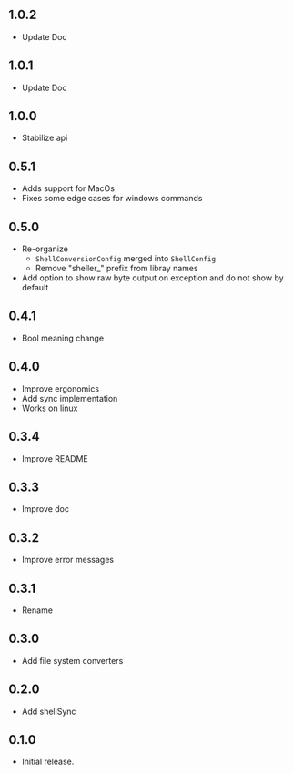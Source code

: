 ## 1.0.2
- Update Doc
 
## 1.0.1
- Update Doc

## 1.0.0
- Stabilize api

## 0.5.1
- Adds support for MacOs
- Fixes some edge cases for windows commands

## 0.5.0

- Re-organize
    - `ShellConversionConfig` merged into `ShellConfig`
    - Remove "sheller_" prefix from libray names
- Add option to show raw byte output on exception and do not show by default

## 0.4.1

- Bool meaning change

## 0.4.0

- Improve ergonomics
- Add sync implementation
- Works on linux

## 0.3.4

- Improve README

## 0.3.3

- Improve doc

## 0.3.2

- Improve error messages

## 0.3.1

- Rename

## 0.3.0

- Add file system converters

## 0.2.0

- Add shellSync

## 0.1.0

- Initial release.

